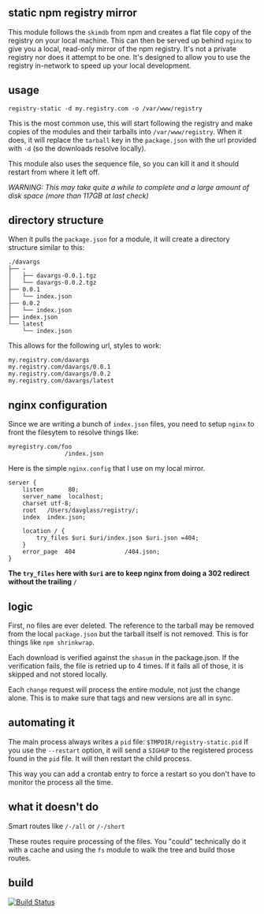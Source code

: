 static npm registry mirror
--------------------------

This module follows the `skimdb` from npm and creates a flat file copy of the
registry on your local machine. This can then be served up behind `nginx` to
give you a local, read-only mirror of the npm registry. It's not a private registry
nor does it attempt to be one. It's designed to allow you to use the registry
in-network to speed up your local development.

usage
-----

    registry-static -d my.registry.com -o /var/www/registry

This is the most common use, this will start following the registry
and make copies of the modules and their tarballs into `/var/www/registry`.
When it does, it will replace the `tarball` key in the `package.json`
with the url provided with `-d` (so the downloads resolve locally).

This module also uses the sequence file, so you can kill it and it should
restart from where it left off.

_WARNING: This may take quite a while to complete and a large amount of disk space (more than 117GB at last check)_

directory structure
-------------------

When it pulls the `package.json` for a module, it will create a directory structure similar to this:

    ./davargs
    ├── -
    │   ├── davargs-0.0.1.tgz
    │   └── davargs-0.0.2.tgz
    ├── 0.0.1
    │   └── index.json
    ├── 0.0.2
    │   └── index.json
    ├── index.json
    └── latest
        └── index.json

This allows for the following url, styles to work:

    my.registry.com/davargs
    my.registry.com/davargs/0.0.1
    my.registry.com/davargs/0.0.2
    my.registry.com/davargs/latest



nginx configuration
-------------------

Since we are writing a bunch of `index.json` files, you need to setup `nginx` to front the filesytem to resolve things like:

    myregistry.com/foo
                    /index.json

Here is the simple `nginx.config` that I use on my local mirror.

    server {
        listen       80;
        server_name  localhost;
        charset utf-8;
        root   /Users/davglass/registry/;
        index  index.json;

        location / {
            try_files $uri $uri/index.json $uri.json =404;
        }
        error_page  404              /404.json;
    }


__The `try_files` here with `$uri` are to keep nginx from doing a 302 redirect without the trailing `/`__

logic
-----

First, no files are ever deleted. The reference to the tarball may be removed from the local `package.json` but
the tarball itself is not removed. This is for things like `npm shrinkwrap`.

Each download is verified against the `shasum` in the package.json. If the verification fails, the file is retried
up to 4 times. If it fails all of those, it is skipped and not stored locally.

Each `change` request will process the entire module, not just the change alone. This is to make sure that tags
and new versions are all in sync.

automating it
-------------

The main process always writes a `pid` file: `$TMPDIR/registry-static.pid`
If you use the `--restart` option, it will send a `SIGHUP` to the registered process found in the `pid` file. 
It will then restart the child process.

This way you can add a crontab entry to force a restart so you don't have to monitor the process all the time.

what it doesn't do
------------------

Smart routes like `/-/all` or `/-/short`

These routes require processing of the files. You "could" technically do it with a cache and using the `fs` module
to walk the tree and build those routes.

build
-----

[![Build Status](https://travis-ci.org/davglass/registry-static.svg?branch=master)](https://travis-ci.org/davglass/registry-static)
